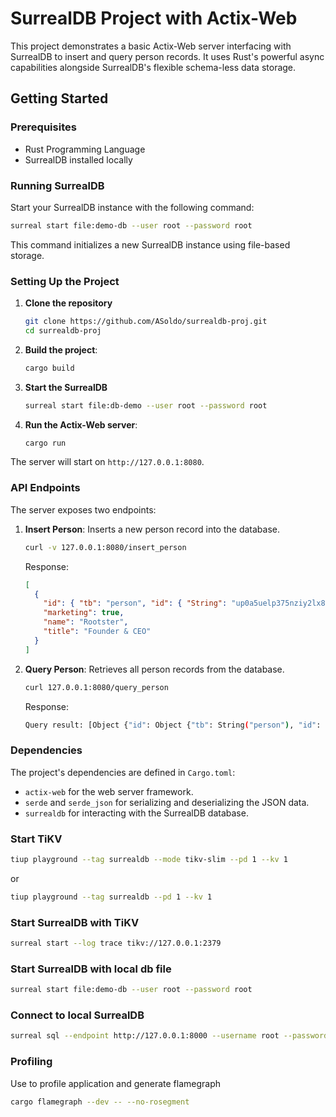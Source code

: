 # SurrealDB Project with Actix-Web

This project demonstrates a basic Actix-Web server interfacing with SurrealDB to insert and query person records. It uses Rust's powerful async capabilities alongside SurrealDB's flexible schema-less data storage.

## Getting Started

### Prerequisites

- Rust Programming Language
- SurrealDB installed locally

### Running SurrealDB

Start your SurrealDB instance with the following command:

```sh
surreal start file:demo-db --user root --password root
```

This command initializes a new SurrealDB instance using file-based storage.

### Setting Up the Project

1. **Clone the repository**

   ```sh
   git clone https://github.com/ASoldo/surrealdb-proj.git
   cd surrealdb-proj
   ```

2. **Build the project**:

   ```sh
   cargo build
   ```

3. **Start the SurrealDB**

   ```sh
   surreal start file:db-demo --user root --password root
   ```

4. **Run the Actix-Web server**:

   ```sh
   cargo run
   ```

The server will start on `http://127.0.0.1:8080`.

### API Endpoints

The server exposes two endpoints:

1. **Insert Person**: Inserts a new person record into the database.

   ```sh
   curl -v 127.0.0.1:8080/insert_person
   ```

   Response:

   ```json
   [
     {
       "id": { "tb": "person", "id": { "String": "up0a5uelp375nziy2lx8" } },
       "marketing": true,
       "name": "Rootster",
       "title": "Founder & CEO"
     }
   ]
   ```

2. **Query Person**: Retrieves all person records from the database.

   ```sh
   curl 127.0.0.1:8080/query_person
   ```

   Response:

   ```sh
   Query result: [Object {"id": Object {"tb": String("person"), "id": Object {"String": String("up0a5uelp375nziy2lx8")}}, "marketing": Bool(true), "name": String("Rootster"), "title": String("Founder & CEO")}]
   ```

### Dependencies

The project's dependencies are defined in `Cargo.toml`:

- `actix-web` for the web server framework.
- `serde` and `serde_json` for serializing and deserializing the JSON data.
- `surrealdb` for interacting with the SurrealDB database.

### Start TiKV

```bash
tiup playground --tag surrealdb --mode tikv-slim --pd 1 --kv 1
```

or

```bash
tiup playground --tag surrealdb --pd 1 --kv 1
```

### Start SurrealDB with TiKV

```bash
surreal start --log trace tikv://127.0.0.1:2379
```

### Start SurrealDB with local db file

```bash
surreal start file:demo-db --user root --password root
```

### Connect to local SurrealDB

```bash
surreal sql --endpoint http://127.0.0.1:8000 --username root --password root --namespace test --database test
```

### Profiling

Use to profile application and generate flamegraph

```bash
cargo flamegraph --dev -- --no-rosegment
```
